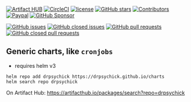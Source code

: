[![Artifact HUB](https://img.shields.io/endpoint?url=https://artifacthub.io/badge/repository/drpsychick)](https://artifacthub.io/packages/search?repo=drpsychick)
[![CircleCI](https://img.shields.io/circleci/build/github/DrPsychick/charts)](https://app.circleci.com/pipelines/github/DrPsychick/charts)
[![license](https://img.shields.io/github/license/drpsychick/charts.svg)](https://github.com/drpsychick/charts/blob/master/LICENSE)
[![GitHub stars](https://img.shields.io/github/stars/drpsychick/charts.svg)](https://github.com/drpsychick/charts)
[![Contributors](https://img.shields.io/github/contributors/drpsychick/charts.svg)](https://github.com/drpsychick/charts/graphs/contributors)
[![Paypal](https://img.shields.io/badge/donate-paypal-00457c.svg?logo=paypal)](https://www.paypal.com/cgi-bin/webscr?cmd=_s-xclick&hosted_button_id=FTXDN7LCDWUEA&source=url)
[![GitHub Sponsor](https://img.shields.io/badge/github-sponsor-blue?logo=github)](https://github.com/sponsors/DrPsychick)

[![GitHub issues](https://img.shields.io/github/issues/drpsychick/charts.svg)](https://github.com/drpsychick/charts/issues)
[![GitHub closed issues](https://img.shields.io/github/issues-closed/drpsychick/charts.svg)](https://github.com/drpsychick/charts/issues?q=is%3Aissue+is%3Aclosed)
[![GitHub pull requests](https://img.shields.io/github/issues-pr/drpsychick/charts.svg)](https://github.com/drpsychick/charts/pulls)
[![GitHub closed pull requests](https://img.shields.io/github/issues-pr-closed/drpsychick/charts.svg)](https://github.com/drpsychick/charts/pulls?q=is%3Apr+is%3Aclosed)

## Generic charts, like `cronjobs`
* requires helm v3

```shell script
helm repo add drpsychick https://drpsychick.github.io/charts
helm search repo drpsychick
```

On Artifact Hub: https://artifacthub.io/packages/search?repo=drpsychick